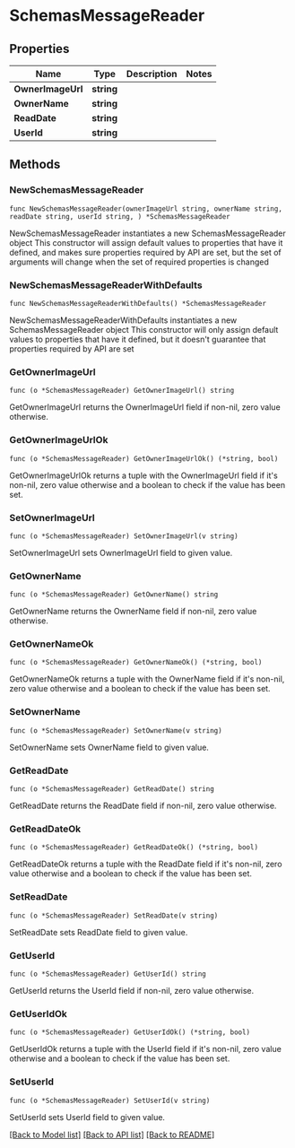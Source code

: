 # SchemasMessageReader

## Properties

Name | Type | Description | Notes
------------ | ------------- | ------------- | -------------
**OwnerImageUrl** | **string** |  | 
**OwnerName** | **string** |  | 
**ReadDate** | **string** |  | 
**UserId** | **string** |  | 

## Methods

### NewSchemasMessageReader

`func NewSchemasMessageReader(ownerImageUrl string, ownerName string, readDate string, userId string, ) *SchemasMessageReader`

NewSchemasMessageReader instantiates a new SchemasMessageReader object
This constructor will assign default values to properties that have it defined,
and makes sure properties required by API are set, but the set of arguments
will change when the set of required properties is changed

### NewSchemasMessageReaderWithDefaults

`func NewSchemasMessageReaderWithDefaults() *SchemasMessageReader`

NewSchemasMessageReaderWithDefaults instantiates a new SchemasMessageReader object
This constructor will only assign default values to properties that have it defined,
but it doesn't guarantee that properties required by API are set

### GetOwnerImageUrl

`func (o *SchemasMessageReader) GetOwnerImageUrl() string`

GetOwnerImageUrl returns the OwnerImageUrl field if non-nil, zero value otherwise.

### GetOwnerImageUrlOk

`func (o *SchemasMessageReader) GetOwnerImageUrlOk() (*string, bool)`

GetOwnerImageUrlOk returns a tuple with the OwnerImageUrl field if it's non-nil, zero value otherwise
and a boolean to check if the value has been set.

### SetOwnerImageUrl

`func (o *SchemasMessageReader) SetOwnerImageUrl(v string)`

SetOwnerImageUrl sets OwnerImageUrl field to given value.


### GetOwnerName

`func (o *SchemasMessageReader) GetOwnerName() string`

GetOwnerName returns the OwnerName field if non-nil, zero value otherwise.

### GetOwnerNameOk

`func (o *SchemasMessageReader) GetOwnerNameOk() (*string, bool)`

GetOwnerNameOk returns a tuple with the OwnerName field if it's non-nil, zero value otherwise
and a boolean to check if the value has been set.

### SetOwnerName

`func (o *SchemasMessageReader) SetOwnerName(v string)`

SetOwnerName sets OwnerName field to given value.


### GetReadDate

`func (o *SchemasMessageReader) GetReadDate() string`

GetReadDate returns the ReadDate field if non-nil, zero value otherwise.

### GetReadDateOk

`func (o *SchemasMessageReader) GetReadDateOk() (*string, bool)`

GetReadDateOk returns a tuple with the ReadDate field if it's non-nil, zero value otherwise
and a boolean to check if the value has been set.

### SetReadDate

`func (o *SchemasMessageReader) SetReadDate(v string)`

SetReadDate sets ReadDate field to given value.


### GetUserId

`func (o *SchemasMessageReader) GetUserId() string`

GetUserId returns the UserId field if non-nil, zero value otherwise.

### GetUserIdOk

`func (o *SchemasMessageReader) GetUserIdOk() (*string, bool)`

GetUserIdOk returns a tuple with the UserId field if it's non-nil, zero value otherwise
and a boolean to check if the value has been set.

### SetUserId

`func (o *SchemasMessageReader) SetUserId(v string)`

SetUserId sets UserId field to given value.



[[Back to Model list]](../README.md#documentation-for-models) [[Back to API list]](../README.md#documentation-for-api-endpoints) [[Back to README]](../README.md)


